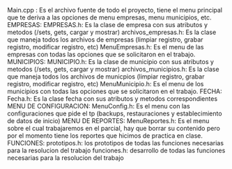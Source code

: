 Main.cpp : Es el archivo fuente de todo el proyecto, tiene el menu principal que te deriva a las opciones de menu empresas, menu municipios, etc.
    EMPRESAS:
      EMPRESAS.h: Es la clase de empresa con sus atributos y metodos (/sets, gets, cargar y mostrar)
      archivos_empresas.h: Es la clase que maneja todos los archivos de empresas (limpiar registro, grabar registro, modificar registro, etc)
      MenuEmpresas.h: Es el menu de las empresas con todas las opciones que se solicitaron en el trabajo.
    MUNICIPIOS: 
      MUNICIPIO.h: Es la clase de municipio con sus atributos y metodos (/sets, gets, cargar y mostrar)
      archivos_municipios.h: Es la clase que maneja todos los archivos de municpios (limpiar registro, grabar registro, modificar registro, etc)
      MenuMunicipio.h:  Es el menu de los municipios con todas las opciones que se solicitaron en el trabajo.
    FECHA:
      Fecha.h: Es la clase fecha con sus atributos y metodos correspondientes
    MENU DE CONFIGURACION:
      MenuConfig.h: Es el menu con las configuraciones que pide el tp (backups, restauraciones y establecimiento de datos de inicio)
     MENU DE REPORTES:
      MenuReportes.h: Es el menu sobre el cual trabajaremos en el parcial, hay que borrar su contenido pero por el momento tiene los reportes que hicimos de practica en clase.
     FUNCIONES:
      prototipos.h: los prototipos de todas las funciones necesarias para la resolucion del trabajo
      funciones.h: desarrollo de todas las funciones necesarias para la resolucion del trabajo
      
